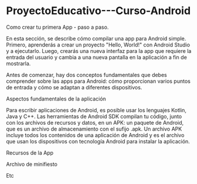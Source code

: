 # ProyectoEducativo---Curso-Android
Como crear tu primera App - paso a paso.

En esta sección, se describe cómo compilar una app para Android simple. Primero, aprenderás a crear un proyecto "Hello, World!" con Android Studio y a ejecutarlo. Luego, crearás una nueva interfaz para la app que requiere la entrada del usuario y cambia a una nueva pantalla en la aplicación a fin de mostrarla.

Antes de comenzar, hay dos conceptos fundamentales que debes comprender sobre las apps para Android: cómo proporcionan varios puntos de entrada y cómo se adaptan a diferentes dispositivos.

Aspectos fundamentales de la aplicación

Para escribir aplicaciones de Android, es posible usar los lenguajes Kotlin, Java y C++. Las herramientas de Android SDK compilan tu código, junto con los archivos de recursos y datos, en un APK: un paquete de Android, que es un archivo de almacenamiento con el sufijo .apk. Un archivo APK incluye todos los contenidos de una aplicación de Android y es el archivo que usan los dispositivos con tecnología Android para instalar la aplicación.

Recursos de la App

Archivo de minifiesto

Etc
